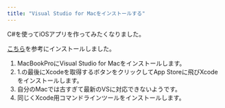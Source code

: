 ```yaml
---
title: "Visual Studio for Macをインストールする"
---
```


C#を使ってiOSアプリを作ってみたくなりました。

[こちら](https://qiita.com/chomado/items/6fb4c92ec5844e63abe6)を参考にインストールしました。

1. MacBookProにVisual Studio for Macをインストールします。
1. 1.の最後にXcodeを取得するボタンをクリックしてApp Storeに飛びXcodeをインストールします。
1. 自分のMacでは古すぎて最新のVSに対応できないようです。
1. 同じくXcode用コマンドラインツールをインストールします。

